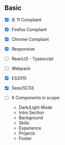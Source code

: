 ##  Basic

- [x] IE 11 Compliant

- [x] Firefox Compliant

- [x] Chrome Compliant

- [x] Responsive

- [ ] ReactJS - Typescript

- [ ] Webpack

- [x] ES2015

- [x] Sass/SCSS

- [ ] 8 Components in scope:

  - Dark/Light Mode
  - Intro Section
  - Background
  - Skills
  - Experience
  - Projects
  - Footer

  

  

  
